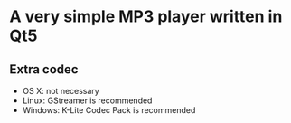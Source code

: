 # A very simple MP3 player written in Qt5

## Extra codec
- OS X: not necessary   
- Linux: GStreamer is recommended   
- Windows: K-Lite Codec Pack is recommended   

